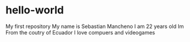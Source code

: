 # hello-world
My first repository
My name is Sebastian Mancheno
I am 22 years old 
Im From the coutry of Ecuador
I love compuers and videogames
